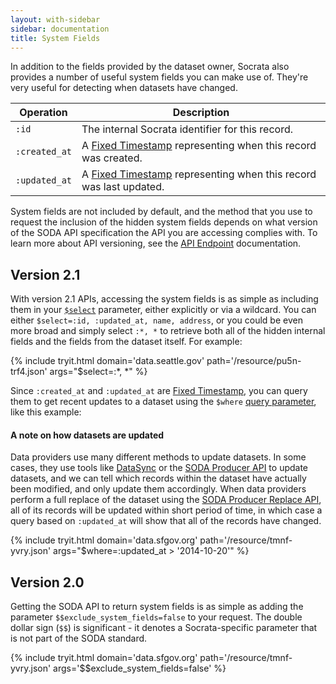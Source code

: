 ```yaml
---
layout: with-sidebar
sidebar: documentation
title: System Fields
---
```


In addition to the fields provided by the dataset owner, Socrata also provides a number of useful system fields you can make use of. They're very useful for detecting when datasets have changed.

| Operation     | Description                                                                                                          |
| ---           | ---                                                                                                                  |
| `:id`         | The internal Socrata identifier for this record.                                                                     |
| `:created_at` | A [Fixed Timestamp](/docs/datatypes/timestamp.html) representing when this record was created.      |
| `:updated_at` | A [Fixed Timestamp](/docs/datatypes/timestamp.html) representing when this record was last updated. |

System fields are not included by default, and the method that you use to request the inclusion of the hidden system fields depends on what version of the SODA API specification the API you are accessing complies with. To learn more about API versioning, see the [API Endpoint](/docs/endpoints.html) documentation.

## Version 2.1

With version 2.1 APIs, accessing the system fields is as simple as including them in your [`$select`](/docs/queries/select.html) parameter, either explicitly or via a wildcard. You can either `$select=:id, :updated_at, name, address`, or you could be even more broad and simply select `:*, *` to retrieve both all of the hidden internal fields and the fields from the dataset itself. For example:

{% include tryit.html domain='data.seattle.gov' path='/resource/pu5n-trf4.json' args="$select=:*, *" %}

Since `:created_at` and `:updated_at` are [Fixed Timestamp](/docs/datatypes/timestamp.html), you can query them to get recent updates to a dataset using the `$where` [query parameter](/docs/queries/), like this example:

<div class="alert alert-info">
  <h4>A note on how datasets are updated</h4>
  <p>Data providers use many different methods to update datasets. In some cases, they use tools like <a href="http://socrata.github.io/datasync/">DataSync</a> or the <a href="/publishers/soda-producer/soda-producer-basics.html">SODA Producer API</a> to update datasets, and we can tell which records within the dataset have actually been modified, and only update them accordingly. When data providers perform a full replace of the dataset using the <a href="/publishers/soda-producer/replace.html">SODA Producer Replace API</a>, all of its records will be updated within short period of time, in which case a query based on <code>:updated_at</code> will show that all of the records have changed.</p>
</div>

{% include tryit.html domain='data.sfgov.org' path='/resource/tmnf-yvry.json' args="$where=:updated_at > '2014-10-20'" %}

## Version 2.0

Getting the SODA API to return system fields is as simple as adding the parameter `$$exclude_system_fields=false` to your request. The double dollar sign (`$$`) is significant - it denotes a Socrata-specific parameter that is not part of the SODA standard.

{% include tryit.html domain='data.sfgov.org' path='/resource/tmnf-yvry.json' args='$$exclude_system_fields=false' %}





